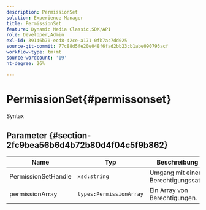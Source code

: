 ```yaml
---
description: PermissionSet
solution: Experience Manager
title: PermissionSet
feature: Dynamic Media Classic,SDK/API
role: Developer,Admin
exl-id: 39146b70-ecd8-42ce-a171-0fb7ac7dd025
source-git-commit: 77c88d5fe20e048f6fad2bb23cb1abe090793acf
workflow-type: tm+mt
source-wordcount: '19'
ht-degree: 26%

---
```


# PermissionSet{#permissonset}

Syntax

## Parameter {#section-2fc9bea56b6d4b72b80d4f04c5f9b862}

| Name | Typ | Beschreibung |
|---|---|---|
| PermissionSetHandle | `xsd:string` | Umgang mit einem Berechtigungssatz. |
| permissionArray | `types:PermissionArray` | Ein Array von Berechtigungen. |
